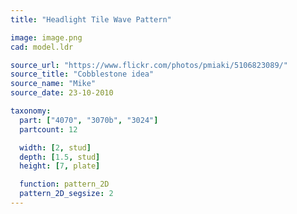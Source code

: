 ```yaml
---
title: "Headlight Tile Wave Pattern"

image: image.png
cad: model.ldr

source_url: "https://www.flickr.com/photos/pmiaki/5106823089/"
source_title: "Cobblestone idea"
source_name: "Mike"
source_date: 23-10-2010

taxonomy:
  part: ["4070", "3070b", "3024"]
  partcount: 12

  width: [2, stud]
  depth: [1.5, stud]
  height: [7, plate]

  function: pattern_2D
  pattern_2D_segsize: 2
---
```

